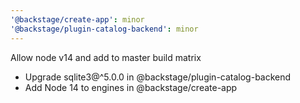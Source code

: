 ```yaml
---
'@backstage/create-app': minor
'@backstage/plugin-catalog-backend': minor
---
```


Allow node v14 and add to master build matrix

- Upgrade sqlite3@^5.0.0 in @backstage/plugin-catalog-backend
- Add Node 14 to engines in @backstage/create-app
